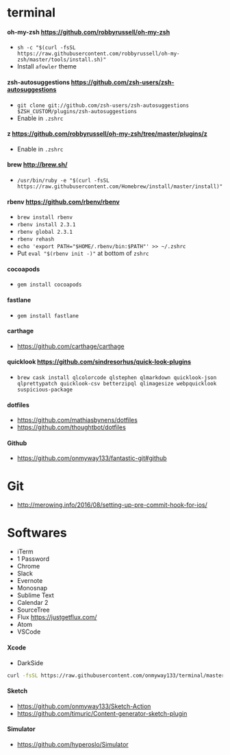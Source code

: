 # terminal

#### oh-my-zsh https://github.com/robbyrussell/oh-my-zsh

- `sh -c "$(curl -fsSL https://raw.githubusercontent.com/robbyrussell/oh-my-zsh/master/tools/install.sh)"`
- Install `afowler` theme

#### zsh-autosuggestions https://github.com/zsh-users/zsh-autosuggestions

- `git clone git://github.com/zsh-users/zsh-autosuggestions $ZSH_CUSTOM/plugins/zsh-autosuggestions`
- Enable in `.zshrc`

#### z https://github.com/robbyrussell/oh-my-zsh/tree/master/plugins/z

- Enable in `.zshrc`

#### brew http://brew.sh/

- `/usr/bin/ruby -e "$(curl -fsSL https://raw.githubusercontent.com/Homebrew/install/master/install)"`

#### rbenv https://github.com/rbenv/rbenv

- `brew install rbenv`
- `rbenv install 2.3.1`
- `rbenv global 2.3.1`
- `rbenv rehash`
- `echo 'export PATH="$HOME/.rbenv/bin:$PATH"' >> ~/.zshrc`
- Put `eval "$(rbenv init -)"` at bottom of `zshrc`

#### cocoapods

- `gem install cocoapods`

#### fastlane

- `gem install fastlane`

#### carthage

- https://github.com/carthage/carthage

#### quicklook https://github.com/sindresorhus/quick-look-plugins

- `brew cask install qlcolorcode qlstephen qlmarkdown quicklook-json qlprettypatch quicklook-csv betterzipql qlimagesize webpquicklook suspicious-package`

#### dotfiles

- https://github.com/mathiasbynens/dotfiles
- https://github.com/thoughtbot/dotfiles

#### Github

- https://github.com/onmyway133/fantastic-git#github

# Git

- http://merowing.info/2016/08/setting-up-pre-commit-hook-for-ios/

# Softwares

- iTerm
- 1 Password
- Chrome
- Slack
- Evernote
- Monosnap
- Sublime Text
- Calendar 2
- SourceTree
- Flux https://justgetflux.com/
- Atom
- VSCode

#### Xcode

- DarkSide

```sh
curl -fsSL https://raw.githubusercontent.com/onmyway133/terminal/master/themes/Xcode/install.sh | sh
```

#### Sketch

- https://github.com/onmyway133/Sketch-Action
- https://github.com/timuric/Content-generator-sketch-plugin

#### Simulator

- https://github.com/hyperoslo/Simulator
